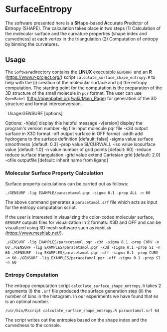 # SurfaceEntropy

The software presented here is a **SH**ape-based **A**ccurate **P**redictor of **E**ntropy (SHAPE). The calculation takes place in two steps (1) Calculation of the molecular surface and the curvature properties (shape index and curvedness) at each vertex in the triangulation (2) Computation of entropy by binning the curvatures. 

## Usage
The `Software`directory contains the **LINUX** executable `GENSURF` and an **R** (https://www.r-project.org/) script `calculate_surface_shape_entropy.R` to help with the (i) creation of the molecular surface and (ii) the entropy computation. The starting point for the computation is the preparation of the 3D structure of the small molecule in `pqr` format. The user can use `OpenBabel` (http://openbabel.org/wiki/Main_Page) for generation of the 3D structure and format interconversion.  

`
Usage:GENSURF [options]

Options:
  -h[elp]          display this helpful message
  -v[ersion]       display the program's version number
  -lig file        input molecule pqr file
  -x3d             output surface in X3D format
  -off             output surface in OFF format
  -addh            add hydrogens to the surface definition [default: false]
  -sigma value     surface smoothness [default: 0.3]
  -prop value      SI/CURV/ALL
  -iso value       isosurface value [default: 1.0]
  -n value         number of grid points [default: 60]
  -reduce          reduce surface triangulation
  -grid value      extend Cartesian grid [default: 2.0]
  -ofile           outputfile [default: inherit name from ligand]
`

### Molecular Surface Property Calculation
Surface property calculations can be carried out as follows: 

`./GENSURF -lig EXAMPLE/paracetamol.pqr -sigma 0.1 -prop ALL -n 60`

The above command generates a `paracetamol.srf` file which acts as input for the entropy computation script.

If the user is interested in visualizing the color-coded molecular surface, `GENSURF` outputs files for visualization in 2 formats: X3D and OFF and can be visualized using 3D mesh software such as `MeshLab` (https://www.meshlab.net/).

`./GENSURF -lig EXAMPLES/paracetamol.pqr -x3d -sigma 0.1 -prop CURV -n 60`
`./GENSURF -lig EXAMPLES/paracetamol.pqr -x3d -sigma 0.1 -prop SI -n 60`
`./GENSURF -lig EXAMPLES/paracetamol.pqr -off -sigma 0.1 -prop CURV -n 60`
`./GENSURF -lig EXAMPLES/paracetamol.pqr -off -sigma 0.1 -prop SI -n 60`


### Entropy Computation
The entropy computation script `calculate_surface_shape_entropy.R` takes 2 arguments (i) the `.srf` file produced the surface generation step (ii) the number of bins in the histogram. In our experiments we have found that `64` is an optimal number. 

`/usr/bin/Rscript calculate_surface_shape_entropy.R paracetamol.srf 64`

The script writes out the entropies based on the shape index and the curvedness to the console.




